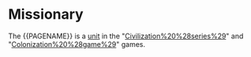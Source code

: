 # Missionary

The {{PAGENAME}} is a [unit](unit) in the "[Civilization%20%28series%29](Civilization)" and "[Colonization%20%28game%29](Colonization)" games.
